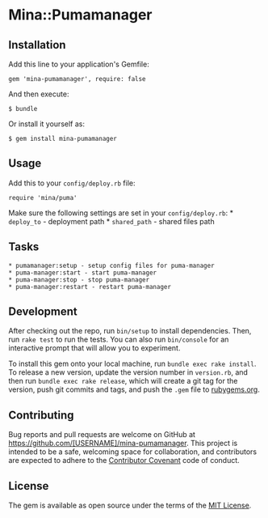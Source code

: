 # Mina::Pumamanager

## Installation

Add this line to your application's Gemfile:

    gem 'mina-pumamanager', require: false

And then execute:

    $ bundle

Or install it yourself as:

    $ gem install mina-pumamanager

## Usage

Add this to your `config/deploy.rb` file:

    require 'mina/puma'

Make sure the following settings are set in your `config/deploy.rb`:
    * `deploy_to`   - deployment path
    * `shared_path` - shared files path

## Tasks

    * pumamanager:setup - setup config files for puma-manager
    * puma-manager:start - start puma-manager
    * puma-manager:stop - stop puma-manager
    * puma-manager:restart - restart puma-manager

## Development

After checking out the repo, run `bin/setup` to install dependencies. Then, run `rake test` to run the tests. You can also run `bin/console` for an interactive prompt that will allow you to experiment.

To install this gem onto your local machine, run `bundle exec rake install`. To release a new version, update the version number in `version.rb`, and then run `bundle exec rake release`, which will create a git tag for the version, push git commits and tags, and push the `.gem` file to [rubygems.org](https://rubygems.org).

## Contributing

Bug reports and pull requests are welcome on GitHub at https://github.com/[USERNAME]/mina-pumamanager. This project is intended to be a safe, welcoming space for collaboration, and contributors are expected to adhere to the [Contributor Covenant](contributor-covenant.org) code of conduct.


## License

The gem is available as open source under the terms of the [MIT License](http://opensource.org/licenses/MIT).
